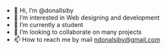 - 👋 Hi, I’m @donallsiby
- 👀 I’m interested in Web designing and development 
- 🌱 I’m currently a student 
- 💞️ I’m looking to collaborate on many projects 
- 📫 How to reach me by mail ndonalsiby@gmail.com

<!---
donallsiby/donallsiby is a ✨ special ✨ repository because its `README.md` (this file) appears on your GitHub profile.
You can click the Preview link to take a look at your changes.
--->
